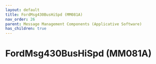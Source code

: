 ```yaml
---
layout: default
title: FordMsg430BusHiSpd (MM081A)
nav_order: 26
parent: Message Management Components (Applicative Software)
has_children: true
---
```

# FordMsg430BusHiSpd (MM081A)
